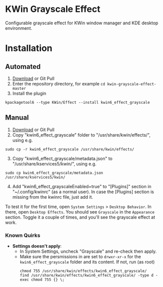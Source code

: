 # KWin Grayscale Effect

Configurable grayscale effect for KWin window manager and KDE desktop environment.

# Installation


## Automated


1. [Download](https://github.com/lliurex/kwin-grayscale-effect/archive/refs/heads/master.zip) or Git Pull
2. Enter the repository directory, for example `cd kwin-grayscale-effect-master`
3. Install the plugin
```{.bash}
kpackagetool6 --type KWin/Effect --install kwin6_effect_grayscale
```

## Manual
1. [Download](https://github.com/lliurex/kwin-grayscale-effect/archive/refs/heads/master.zip) or Git Pull
2. Copy "kwin6_effect_grayscale" folder to "/usr/share/kwin/effects/", using e.g.

```{.bash}
sudo cp -r kwin6_effect_grayscale /usr/share/kwin/effects/
```

3. Copy "kwin6_effect_grayscale/metadata.json" to "/usr/share/kservices5/kwin/", using e.g.

```{.bash}
sudo cp kwin6_effect_grayscale/metadata.json /usr/share/kservices5/kwin/
```

4. Add "kwin6_effect_grayscaleEnabled=true" to "[Plugins]" section in "~/.config/kwinrc" (as a normal user).
   In case the [Plugins] section is missing from the kwinrc file, just add it.

To test it for the first time, open `System Settings` > `Desktop Behavior`. In there, open `Desktop Effects`. You should see `Grayscale` in the `Appearance` section. Toggle it a couple of times, and you'll see the grayscale effect at work.

### Known Quirks

- **Settings doesn't apply**:
  - In System Settings, uncheck "Grayscale" and re-check then apply.
  - Make sure the persmissions in are set to `drwxr-xr-x` for the `kwin6_effect_grayscale` folder and its content. If not, run (as root)
    ```{.bash}
    chmod 755 /usr/share/kwin/effects/kwin6_effect_grayscale/
    find /usr/share/kwin/effects/kwin6_effect_grayscale/ -type d -exec chmod 755 {} \;
    ```
